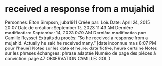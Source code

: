 # received a response from a mujahid

Personnes: Elton Simpson, juba1911
Créée par: Loïs
Date: April 24, 2015 20:07
Date de création: September 13, 2023 11:43 AM
Dernière modification: September 14, 2023 9:20 AM
Dernière modification par: Camille Reysset
Extraits du procès: “So he received a response from a mujahid. Actually he said he received many.”
[date inconnue mais 8:07 PM pour l’heure]
Notes sur les date et heure: date fictive, heure certaine
Notes sur les phrases échangées: phrase adaptée
Numéro de page des pièces à conviction: page 47
OBSERVATION CAMILLE: GOLD